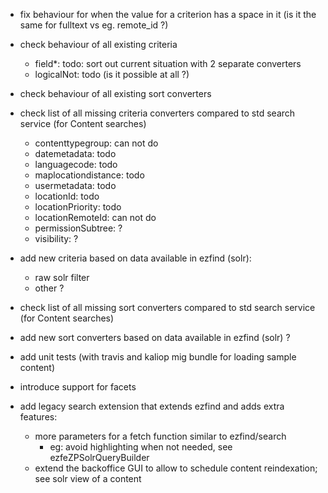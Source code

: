 * fix behaviour for when the value for a criterion has a space in it (is it the same for fulltext vs eg. remote_id ?)

* check behaviour of all existing criteria
  - field*: todo: sort out current situation with 2 separate converters
  - logicalNot: todo (is it possible at all ?)

* check behaviour of all existing sort converters

* check list of all missing criteria converters compared to std search service (for Content searches)
  - contenttypegroup: can not do
  - datemetadata: todo
  - languagecode: todo
  - maplocationdistance: todo
  - usermetadata: todo
  - locationId: todo
  - locationPriority: todo
  - locationRemoteId: can not do
  - permissionSubtree: ?
  - visibility: ?

* add new criteria based on data available in ezfind (solr):
  - raw solr filter
  - other ?

* check list of all missing sort converters compared to std search service (for Content searches)

* add new sort converters based on data available in ezfind (solr) ?

* add unit tests (with travis and kaliop mig bundle for loading sample content) 

* introduce support for facets

* add legacy search extension that extends ezfind and adds extra features:
    + more parameters for a fetch function similar to ezfind/search
        - eg: avoid highlighting when not needed, see ezfeZPSolrQueryBuilder
    + extend the backoffice GUI to allow to schedule content reindexation; see solr view of a content
